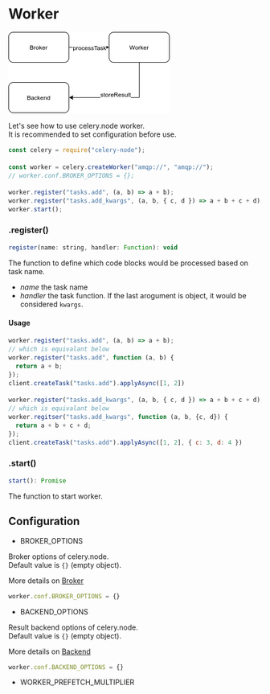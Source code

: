 # Worker
![IMAGE](../assets/images/celery.node-worker.png)

Let's see how to use celery.node worker.  
It is recommended to set configuration before use.
```javascript
const celery = require("celery-node");

const worker = celery.createWorker("amqp://", "amqp://");
// worker.conf.BROKER_OPTIONS = {};

worker.register("tasks.add", (a, b) => a + b);
worker.register("tasks.add_kwargs", (a, b, { c, d }) => a + b + c + d);
worker.start();
```

### .register()
```javascript
register(name: string, handler: Function): void
```
The function to define which code blocks would be processed based on task name.  
- *name* the task name
- *handler* the task function. If the last arogument is object, it would be considered `kwargs`.

#### Usage
```javascript
worker.register("tasks.add", (a, b) => a + b);
// which is equivalant below
worker.register("tasks.add", function (a, b) { 
  return a + b;
});
client.createTask("tasks.add").applyAsync([1, 2])

worker.register("tasks.add_kwargs", (a, b, { c, d }) => a + b + c + d);
// which is equivalant below
worker.regitser("tasks.add_kwargs", function (a, b, {c, d}) {
  return a + b + c + d;
});
client.createTask("tasks.add").applyAsync([1, 2], { c: 3, d: 4 })
```

### .start()
```javascript
start(): Promise
```
The function to start worker.


## Configuration

- BROKER_OPTIONS

Broker options of celery.node.  
Default value is `{}` (empty object). 

More details on [Broker](guide/broker)
```javascript
worker.conf.BROKER_OPTIONS = {}
```
- BACKEND_OPTIONS

Result backend options of celery.node.  
Default value is `{}` (empty object).

More details on [Backend](guide/backend)
```javascript
worker.conf.BACKEND_OPTIONS = {}
```

- WORKER_PREFETCH_MULTIPLIER
